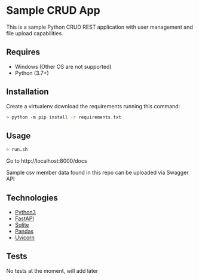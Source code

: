 # Sample CRUD App
This is a sample Python CRUD REST application with user management and file upload capabilities. 

## Requires
* Windows (Other OS are not supported)
* Python (3.7+)

## Installation
Create a virtualenv download the requirements running this command:
```bash
> python -m pip install -r requirements.txt
```

## Usage

```bash
> run.sh
```
Go to http://localhost:8000/docs

Sample csv member data found in this repo can be uploaded via Swagger API

## Technologies
* [Python3](https://www.python.org/downloads/release/python-370/)
* [FastAPI](https://fastapi.tiangolo.com/)
* [Sqlite](https://www.sqlite.org/index.html)
* [Pandas](https://pandas.pydata.org/)
* [Uvicorn](https://www.uvicorn.org/)

## Tests
No tests at the moment, will add later
